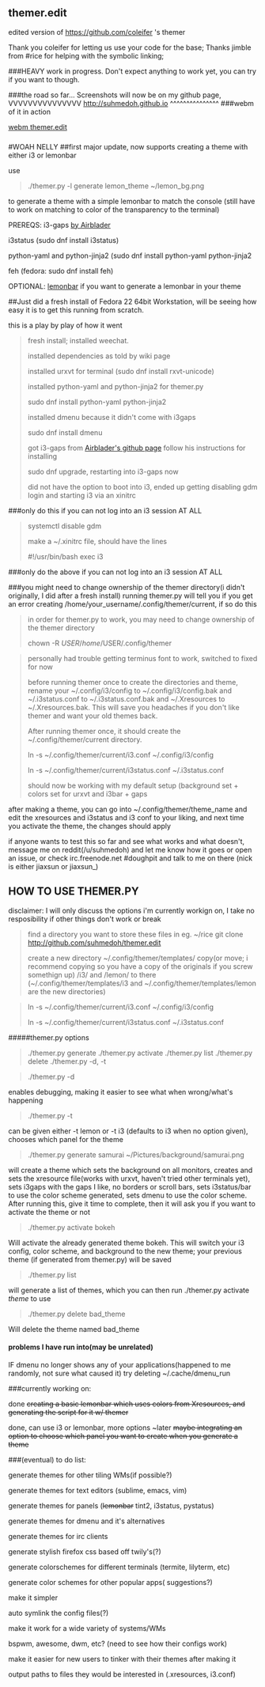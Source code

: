 ## themer.edit
edited version of https://github.com/coleifer 's themer

Thank you coleifer for letting us use your code for the base;
Thanks jimble from #rice for helping with the symbolic linking;

###HEAVY work in progress.  Don't expect anything to work yet, you can try if you want to though.

###the road so far...
Screenshots will now be on my github page,
VVVVVVVVVVVVVVV
http://suhmedoh.github.io
^^^^^^^^^^^^^^^
###webm of it in action

[webm themer.edit](https://my.mixtape.moe/qbjwqc.webm)



###

#WOAH NELLY
##first major update, now supports creating a theme with either i3 or lemonbar

use 

>./themer.py -l generate lemon_theme ~/lemon_bg.png

to generate a theme with a simple lemonbar to match the console (still have to work on matching to color of the transparency to the terminal)


PREREQS:
i3-gaps [by Airblader](https://github.com/Airblader/i3)

i3status (sudo dnf install i3status)

python-yaml and python-jinja2 (sudo dnf install python-yaml python-jinja2

feh (fedora: sudo dnf install feh)

OPTIONAL: [lemonbar](https://github.com/LemonBoy/bar) if you want to generate a lemonbar in your theme



##Just did a fresh install of Fedora 22 64bit Workstation, will be seeing how easy it is to get this running from scratch.

this is a play by play of how it went

>fresh install; installed weechat.
>
>installed dependencies as told by wiki page
>
>installed urxvt for terminal (sudo dnf install rxvt-unicode)
>
>installed python-yaml and python-jinja2 for themer.py
>
>sudo dnf install python-yaml python-jinja2
>
>installed dmenu because it didn't come with i3gaps
>
>sudo dnf install dmenu
>
>got i3-gaps from [Airblader's github page](https://github.com/Airblader/i3) follow his instructions for installing
>
>sudo dnf upgrade, restarting into i3-gaps now
>
>did not have the option to boot into i3, ended up getting disabling gdm login and starting i3 via an xinitrc
>
###only do this if you can not log into an i3 session AT ALL
>systemctl disable gdm
>
>make a ~/.xinitrc file, should have the lines
>
>#!/usr/bin/bash
>exec i3
>

###only do the above if you can not log into an i3 session AT ALL

###you might need to change ownership of the themer directory(i didn't originally, I did after a fresh install)
running themer.py will tell you if you get an error creating /home/your_username/.config/themer/current, if so do this

>in order for themer.py to work, you may need to change ownership of the themer directory
>
>chown -R $USER /home/$USER/.config/themer
>

>
>personally had trouble getting terminus font to work, switched to fixed for now
>
>before running themer once to create the directories and theme, rename your ~/.config/i3/config to ~/.config/i3/config.bak and ~/.i3status.conf to ~/.i3status.conf.bak and ~/.Xresources to ~/.Xresources.bak.  This will save you headaches if you don't like themer and want your old themes back.
>
>After running themer once, it should create the ~/.config/themer/current directory.  
>
>ln -s ~/.config/themer/current/i3.conf ~/.config/i3/config
>
>ln -s ~/.config/themer/current/i3status.conf ~/.i3status.conf
>
>should now be working with my default setup (background set + colors set for urxvt and i3bar + gaps

after making a theme, you can go into ~/.config/themer/theme_name and edit the xresources and i3status and i3 conf to your liking, and next time you activate the theme, the changes should apply


if anyone wants to test this so far and see what works and what doesn't, message me on reddit(/u/suhmedoh) and let me know how it goes or open an issue, or check irc.freenode.net #doughpit and talk to me on there (nick is either jiaxsun or jiaxsun_)

## HOW TO USE THEMER.PY
disclaimer: I will only discuss the options i'm currently workign on, I take no resposibility if other things don't work or break

>find a directory you want to store these files in eg. ~/rice
>git clone http://github.com/suhmedoh/themer.edit
>
>create a new directory ~/.config/themer/templates/
>copy(or move; i recommend copying so you have a copy of the originals if you screw somethign up) /i3/ and /lemon/ to there (~/.config/themer/templates/i3 and ~/.config/themer/templates/lemon are the new directories)
>

>ln -s ~/.config/themer/current/i3.conf ~/.config/i3/config
>
>ln -s ~/.config/themer/current/i3status.conf ~/.i3status.conf
>


#####themer.py options

>./themer.py generate
>./themer.py activate
>./themer.py list
>./themer.py delete
>./themer.py -d, -t

>./themer.py -d

enables debugging, making it easier to see what when wrong/what's happening

>./themer.py -t 

can be given either -t lemon or -t i3 (defaults to i3 when no option given), chooses which panel for the theme

>./themer.py generate samurai ~/Pictures/background/samurai.png

will create a theme which sets the background on all monitors, creates and sets the xresource file(works with urxvt, haven't tried other terminals yet), sets i3gaps with the gaps I like, no borders or scroll bars, sets i3status/bar to use the color scheme generated, sets dmenu to use the color scheme.  After running this, give it time to complete, then it will ask you if you want to activate the theme or not

>./themer.py activate bokeh

Will activate the already generated theme bokeh.  This will switch your i3 config, color scheme, and background to the new theme; your previous theme (if generated from themer.py) will be saved

>./themer.py list

will generate a list of themes, which you can then run ./themer.py activate *theme* to use

>./themer.py delete bad_theme

Will delete the theme named bad_theme


#### problems I have run into(may be unrelated)
IF dmenu no longer shows any of your applications(happened to me randomly, not sure what caused it) try deleting ~/.cache/dmenu_run


###currently working on:

done ~~creating a basic lemonbar which uses colors from Xresources, and generating the script for it w/ themer~~

done, can use i3 or lemonbar, more options ~later ~~maybe integrating an option to choose which panel you want to create when you generate a theme~~

###(eventual) to do list:


generate themes for other tiling WMs(if possible?)

generate themes for text editors (sublime, emacs, vim)

generate themes for panels (~~lemonbar~~ tint2, i3status, pystatus)

generate themes for dmenu and it's alternatives

generate themes for irc clients

generate stylish firefox css based off twily's(?)

generate colorschemes for different terminals (termite, lilyterm, etc)

generate color schemes for other popular apps( suggestions?)


make it simpler

  auto symlink the config files(?)


make it work for a wide variety of systems/WMs

  bspwm, awesome, dwm, etc? (need to see how their configs work) 


make it easier for new users to tinker with their themes after making it

  output paths to files they would be interested in (.xresources, i3.conf)
